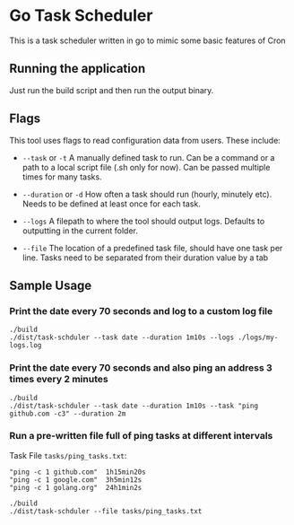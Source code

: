 # Go Task Scheduler

This is a task scheduler written in go to mimic some basic features of Cron

## Running the application

Just run the build script and then run the output binary.

## Flags

This tool uses flags to read configuration data from users. These include:

- `--task` or `-t` A manually defined task to run. Can be a command or a path to a local script file (.sh only for now).
  Can be passed multiple times for many tasks.


- `--duration` or `-d` How often a task should run (hourly, minutely etc). Needs to be defined at least once for each
  task.


- `--logs` A filepath to where the tool should output logs. Defaults to outputting in the current folder.


- `--file` The location of a predefined task file, should have one task per line. Tasks need to be separated from their
  duration value by a tab

## Sample Usage

### Print the date every 70 seconds and log to a custom log file

```
./build
./dist/task-schduler --task date --duration 1m10s --logs ./logs/my-logs.log
```

### Print the date every 70 seconds and also ping an address 3 times every 2 minutes

```
./build
./dist/task-schduler --task date --duration 1m10s --task "ping github.com -c3" --duration 2m
```

### Run a pre-written file full of ping tasks at different intervals

Task File `tasks/ping_tasks.txt`:

```
"ping -c 1 github.com"  1h15min20s
"ping -c 1 google.com"  3h5min12s
"ping -c 1 golang.org"  24h1min2s
```

```
./build
./dist/task-schduler --file tasks/ping_tasks.txt
```